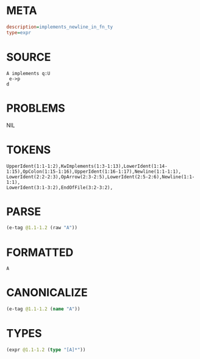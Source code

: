 # META
~~~ini
description=implements_newline_in_fn_ty
type=expr
~~~
# SOURCE
~~~roc
A implements q:U
 e->p
d
~~~
# PROBLEMS
NIL
# TOKENS
~~~zig
UpperIdent(1:1-1:2),KwImplements(1:3-1:13),LowerIdent(1:14-1:15),OpColon(1:15-1:16),UpperIdent(1:16-1:17),Newline(1:1-1:1),
LowerIdent(2:2-2:3),OpArrow(2:3-2:5),LowerIdent(2:5-2:6),Newline(1:1-1:1),
LowerIdent(3:1-3:2),EndOfFile(3:2-3:2),
~~~
# PARSE
~~~clojure
(e-tag @1.1-1.2 (raw "A"))
~~~
# FORMATTED
~~~roc
A
~~~
# CANONICALIZE
~~~clojure
(e-tag @1.1-1.2 (name "A"))
~~~
# TYPES
~~~clojure
(expr @1.1-1.2 (type "[A]*"))
~~~
